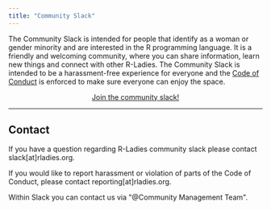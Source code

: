 ```yaml
---
title: "Community Slack"
---
```


The Community Slack is intended for people that identify as a woman or gender minority and are interested in the R programming language.
It is a friendly and welcoming community, where you can share information, learn new things and connect with other R-Ladies.
The Community Slack is intended to be a harassment-free experience for everyone and the [Code of Conduct](coc/) is enforced to make sure everyone can enjoy the space.

<center>
<a href=' http://rladies-community-slack.herokuapp.com'><buttonr type="button">Join the community slack!</buttonr></a>  
</center>

---

## Contact
If you have a question regarding R-Ladies community slack please contact slack[at]rladies.org.

If you would like to report harassment or violation of parts of the Code of Conduct, please contact reporting[at]rladies.org.

Within Slack you can contact us via "@Community Management Team".
